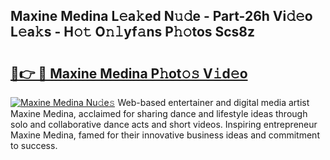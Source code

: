 ## Maxine Medina L𝚎a𝚔ed N𝚞𝚍e - Part-26h Vi𝚍𝚎o L𝚎a𝚔s - H𝚘𝚝 O𝚗𝚕yf𝚊ns P𝚑𝚘tos Scs8z

# <h2><a href="http://kfesuz.oniu.top/?m=Maxine+Medina">🔗👉 🔴 Maxine Medina P𝚑ot𝚘𝚜 V𝚒d𝚎o</a></h2>

[![Maxine Medina Nu𝚍e𝚜](https://i.imgur.com/0qMVB7G.gif)](http://kfesuz.oniu.top/?m=Maxine+Medina)
Web-based entertainer and digital media artist Maxine Medina, acclaimed for sharing dance and lifestyle ideas through solo and collaborative dance acts and short videos. Inspiring entrepreneur Maxine Medina, famed for their innovative business ideas and commitment to success.  
